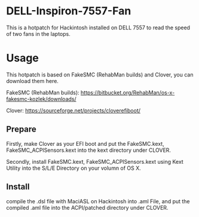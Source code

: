 # DELL-Inspiron-7557-Fan
This is a hotpatch for Hackintosh installed on DELL 7557 to read the speed of two fans in the laptops.
# Usage
This hotpatch is based on FakeSMC (RehabMan builds) and Clover, you can download them here.

FakeSMC (RehabMan builds): https://bitbucket.org/RehabMan/os-x-fakesmc-kozlek/downloads/

Clover: https://sourceforge.net/projects/cloverefiboot/
## Prepare
Firstly, make Clover as your EFI boot and put the FakeSMC.kext, FakeSMC_ACPISensors.kext into the kext directory under CLOVER.

Secondly, install FakeSMC.kext, FakeSMC_ACPISensors.kext using Kext Utility into the S/L/E Directory on your volumn of OS X.
## Install
compile the .dsl file with MaciASL on Hackintosh into .aml File, and put the compiled .aml file into the ACPI/patched directory under CLOVER.
